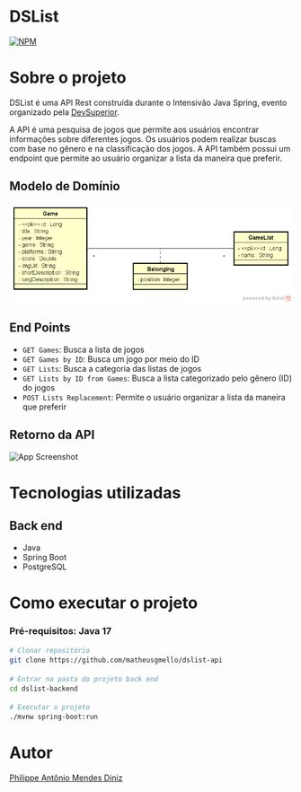 # DSList
[![NPM](https://img.shields.io/npm/l/react)](https://github.com/matheusgmello/dslist-backend/blob/main/LICENSE) 

# Sobre o projeto

DSList é uma API Rest construída durante o Intensivão Java Spring, evento organizado pela [DevSuperior](https://devsuperior.com "Site da DevSuperior").

A API é uma pesquisa de jogos que permite aos usuários encontrar informações sobre diferentes jogos.
Os usuários podem realizar buscas com base no gênero e na classificação dos jogos.
A API também possui um endpoint que permite ao usuário organizar a lista da maneira que preferir.

## Modelo de Domínio 

![App Screenshot](https://raw.githubusercontent.com/devsuperior/java-spring-dslist/main/resources/dslist-model.png)

## End Points
- `GET Games`: Busca a lista de jogos
- `GET Games by ID`: Busca um jogo por meio do ID
- `GET Lists`: Busca a categoria das listas de jogos
- `GET Lists by ID from Games`: Busca a lista categorizado pelo gênero (ID) do jogos
- `POST Lists Replacement`: Permite o usuário organizar a lista da maneira que preferir

## Retorno da API
![App Screenshot](https://github.com/matheusgmello/dslist-backend/blob/ea73c3a2f73d0ed3a3dc308fa81e5f8bfeee4179/assets/retorno%20api%20end%20point.png)

# Tecnologias utilizadas

## Back end
- Java
- Spring Boot
- PostgreSQL
  
# Como executar o projeto
### Pré-requisitos: Java 17

```bash
# Clonar repositório
git clone https://github.com/matheusgmello/dslist-api

# Entrar na pasta do projeto back end
cd dslist-backend

# Executar o projeto
./mvnw spring-boot:run
```

# Autor
[Philippe Antônio Mendes Diniz](https://www.linkedin.com/in/philippeantoniomendes/)

